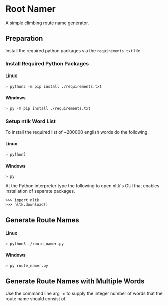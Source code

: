 # Root Namer

A simple climbing route name generator.

## Preparation
Install the required python packages via the `requirements.txt` file.

### Install Required Python Packages

#### Linux
```sh
> python3 -m pip install ./requirements.txt
```

#### Windows
```sh
> py -m pip install ./requirements.txt
```

### Setup ntlk Word List
To install the required list of ~200000 english words do the following.

#### Linux
```sh
> python3
```

#### Windows
```
> py
```

At the Python interpreter type the following to open nltk's GUI that enables installation of
separate packages.

```
>>> import nltk
>>> nltk.download()
```

## Generate Route Names

#### Linux
```sh
> python3 ./route_namer.py
```

#### Windows
```sh
> py route_namer.py
```

## Generate Route Names with Multiple Words
Use the command line arg `-n` to supply the integer number of words that the route name should consist of.
